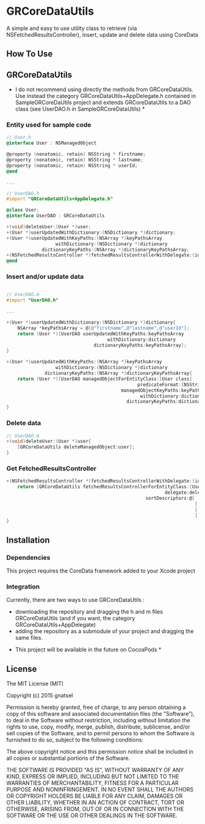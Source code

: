 GRCoreDataUtils
===============

A simple and easy to use utility class to retrieve (via NSFetchedResultsController), insert, update and delete data using CoreData

How To Use
----------

## GRCoreDataUtils

* I do not recommend using directly the methods from GRCoreDataUtils.
  Use instead the category GRCoreDataUtils+AppDelegate.h contained in SampleGRCoreDaUtils project and extends GRCoreDataUtils to a DAO class (see UserDAO.h in SampleGRCoreDataUtils) *

### Entity used for sample code
 
```objective-c
// User.h
@interface User : NSManagedObject

@property (nonatomic, retain) NSString * firstname;
@property (nonatomic, retain) NSString * lastname;
@property (nonatomic, retain) NSString * userId;
@end

...

// UserDAO.h
#import "GRCoreDataUtils+AppDelegate.h"

@class User;
@interface UserDAO : GRCoreDataUtils

+(void)deleteUser:(User *)user;
+(User *)userUpdatedWithDictionary:(NSDictionary *)dictionary;
+(User *)userUpdatedWithKeyPaths:(NSArray *)keyPathsArray
                  withDictionary:(NSDictionary *)dictionary
             dictionaryKeyPaths:(NSArray *)dictionaryKeyPathsArray;
+(NSFetchedResultsController *)fetchedResultsControllerWithDelegate:(id<NSFetchedResultsControllerDelegate>)delegate;
@end

```

### Insert and/or update data

```objective-c

// UserDAO.m
#import "UserDAO.h"

...

+(User *)userUpdatedWithDictionary:(NSDictionary *)dictionary{
    NSArray *keyPathsArray = @[@"firstname",@"lastname",@"userId"];
    return (User *)[UserDAO userUpdatedWithKeyPaths:keyPathsArray
                                     withDictionary:dictionary
                                dictionaryKeyPaths:keyPathsArray];
}

+(User *)userUpdatedWithKeyPaths:(NSArray *)keyPathsArray
                  withDictionary:(NSDictionary *)dictionary
              dictionaryKeyPaths:(NSArray *)dictionaryKeyPathsArray{
    return (User *)[UserDAO managedObjectForEntityClass:[User class]
                                                predicateFormat:[NSString stringWithFormat:@"userId = '%@'",dictionary[@"userId"]]
                                          managedObjectKeyPaths:keyPathsArray
                                                 withDictionary:dictionary
                                            dictionaryKeyPaths:dictionaryKeyPathsArray];
}
```

### Delete data
```objective-c
// UserDAO.m
+(void)deleteUser:(User *)user{
    [GRCoreDataUtils deleteManagedObject:user];
}
```

### Get FetchedResultsController

```objective-c
+(NSFetchedResultsController *)fetchedResultsControllerWithDelegate:(id<NSFetchedResultsControllerDelegate>)delegate{
    return [GRCoreDataUtils fetchedResultsControllerForEntityClass:[User class]
                                                          delegate:delegate
                                                   sortDescriptors:@[
                                                                     [[NSSortDescriptor alloc]initWithKey:@"firstname" ascending:YES],
                                                                     [[NSSortDescriptor alloc]initWithKey:@"lastname" ascending:YES]
                                                                     ]];
}
```

Installation
------------

### Dependencies

This project requires the CoreData framework added to your Xcode project


### Integration

Currently, there are two ways to use GRCoreDataUtils :
- downloading the repository and dragging the h and m files GRCoreDataUtils (and if you want, the category GRCoreDataUtils+AppDelegate)
- adding the repository as a submodule of your project and dragging the same files.

* This project will be available in the future on CocoaPods *

## License
The MIT License (MIT)

Copyright (c) 2015 gnatsel

Permission is hereby granted, free of charge, to any person obtaining a copy
of this software and associated documentation files (the "Software"), to deal
in the Software without restriction, including without limitation the rights
to use, copy, modify, merge, publish, distribute, sublicense, and/or sell
copies of the Software, and to permit persons to whom the Software is
furnished to do so, subject to the following conditions:

The above copyright notice and this permission notice shall be included in all
copies or substantial portions of the Software.

THE SOFTWARE IS PROVIDED "AS IS", WITHOUT WARRANTY OF ANY KIND, EXPRESS OR
IMPLIED, INCLUDING BUT NOT LIMITED TO THE WARRANTIES OF MERCHANTABILITY,
FITNESS FOR A PARTICULAR PURPOSE AND NONINFRINGEMENT. IN NO EVENT SHALL THE
AUTHORS OR COPYRIGHT HOLDERS BE LIABLE FOR ANY CLAIM, DAMAGES OR OTHER
LIABILITY, WHETHER IN AN ACTION OF CONTRACT, TORT OR OTHERWISE, ARISING FROM,
OUT OF OR IN CONNECTION WITH THE SOFTWARE OR THE USE OR OTHER DEALINGS IN THE
SOFTWARE.